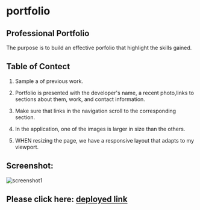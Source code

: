 # portfolio

## Professional Portfolio
The purpose is to build an effective porfolio that highlight the skills gained. 

## Table of Contect
 1) Sample a of previous work.

 2) Portfolio is presented with the developer's name, a recent photo,links to sections about them, work, and contact information.

 3) Make sure that links in the navigation scroll to the corresponding section.

 4) In the application, one of the images is larger in size than the others.

 5) WHEN resizing the page, we have a responsive layout that adapts to my viewport.


## Screenshot:
![screenshot1](https://user-images.githubusercontent.com/125234173/223018501-33e21c35-c94d-4531-8559-d6827aae7bb4.png)




## Please click here: [deployed link](https://lim204.github.io/portfolio/)
 
